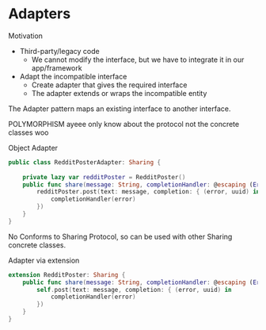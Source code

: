 # Adapters

Motivation
* Third-party/legacy code
    * We cannot modify the interface, but we have to integrate it in our app/framework
* Adapt the incompatible interface
    * Create adapter that gives the required interface
    * The adapter extends or wraps the incompatible entity

The Adapter pattern maps an existing interface to another interface.

POLYMORPHISM ayeee only know about the protocol not the concrete classes woo

Object Adapter
```swift
public class RedditPosterAdapter: Sharing {
    
    private lazy var redditPoster = RedditPoster()
    public func share(message: String, completionHandler: @escaping (Error?) -> Void) {
        redditPoster.post(text: message, completion: { (error, uuid) in 
            completionHandler(error)
        })
    }
}
```
No Conforms to Sharing Protocol, so can be used with other Sharing concrete classes.


Adapter via extension
```swift
extension RedditPoster: Sharing {
    public func share(message: String, completionHandler: @escaping (Error?) -> Void) {
        self.post(text: message, completion: { (error, uuid) in 
            completionHandler(error)
        })
    }
}
```
